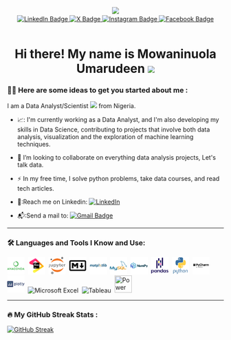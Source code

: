 <div id="header" align="center">
  <img src="https://media0.giphy.com/media/v1.Y2lkPTc5MGI3NjExZjMxbW5iODFzcWs4NHluaHBnNjlrd3VhMjJwc2p4NWs5MXF6d2QxNyZlcD12MV9pbnRlcm5hbF9naWZfYnlfaWQmY3Q9Zw/LaVp0AyqR5bGsC5Cbm/giphy.gif" width="100"/>
</div>

<div id="badges" align="center">
  <a href="https://www.linkedin.com/in/mowaninuolaumarudeen/">
    <img src="https://img.shields.io/badge/LinkedIn-blue?style=for-the-badge&logo=linkedin&logoColor=white" alt="LinkedIn Badge"/>
  </a>
  <a href="https://x.com/themowakampe">
    <img src="https://img.shields.io/badge/X-black?style=for-the-badge&logo=x&logoColor=white" alt="X Badge"/>
  </a>
   <a href="https://www.instagram.com/themowakampe?igsh=MXIwa3ZvbW9pOXV0Ng">
    <img src="https://img.shields.io/badge/Instagram-purple?style=for-the-badge&logo=instagram&logoColor=white" alt="Instagram Badge"/>
  </a>
  <a href="https://www.facebook.com/mowaintech">
     <img src="https://img.shields.io/badge/Facebook-blue?style=for-the-badge&logo=facebook&logoColor=white" alt="Facebook Badge"/>
  </a>
</div>
<div align="center">
<img src="https://komarev.com/ghpvc/?username=DataWithMowa&style=flat-square&color=blue" alt=""/>
</div>
<div align="center">
  <h1>
  Hi there! My name is Mowaninuola Umarudeen
  <img src="https://media.giphy.com/media/hvRJCLFzcasrR4ia7z/giphy.gif" width="30px"/>
</h1>
</div>

### :woman_technologist: Here are some ideas to get you started about me :
I am a Data Analyst/Scientist <img src="https://media.giphy.com/media/WUlplcMpOCEmTGBtBW/giphy.gif" width="30"> from Nigeria.
- 📈: I'm currently working as a Data Analyst, and I'm also developing my skills in Data Science, contributing to projects that involve both data analysis, visualization and the exploration of machine learning techniques.

- :seedling: I’m looking to collaborate on everything data analysis projects, Let's talk data.

- :zap: In my free time, I solve python problems, take data courses, and read tech articles.

- 🤝:Reach me on Linkedin: [![LinkedIn](https://img.shields.io/badge/LinkedIn-%230077B5?style=for-the-badge&logo=linkedin&logoColor=white)](https://www.linkedin.com/in/mowaninuolaumarudeen/)
- 📬:Send a mail to: <a href="mailto:mowaninuolau@gmail.com">
  <img src="https://img.shields.io/badge/Gmail-EA4335?style=for-the-badge&logo=gmail&logoColor=white" alt="Gmail Badge"/>
</a>

---

### :hammer_and_wrench: Languages and Tools I Know and Use:
<div>
  <img src="https://github.com/devicons/devicon/blob/master/icons/anaconda/anaconda-original-wordmark.svg" title="Anaconda" alt="Anaconda" width="40" height="40"/>&nbsp;
  <img src="https://github.com/devicons/devicon/blob/master/icons/jetbrains/jetbrains-original.svg" title="JetBrains" alt="JetBrains" width="40" height="40"/>&nbsp;
  <img src="https://github.com/devicons/devicon/blob/master/icons/jupyter/jupyter-original-wordmark.svg" title="Jupyter" alt="Jupyter" width="40" height="40"/>&nbsp;
  <img src="https://github.com/devicons/devicon/blob/master/icons/markdown/markdown-original.svg" title="Markdown" alt="Markdown" width="40" height="40"/>&nbsp;
  <img src="https://github.com/devicons/devicon/blob/master/icons/matplotlib/matplotlib-original-wordmark.svg" title="Matplotlib" alt="Matplotlib" width="40" height="40"/>&nbsp;
  <img src="https://github.com/devicons/devicon/blob/master/icons/mysql/mysql-original-wordmark.svg" title="MySQL" alt="MySQL " width="40" height="40"/>&nbsp;
  <img src="https://github.com/devicons/devicon/blob/master/icons/numpy/numpy-original-wordmark.svg"  title="Numpy" alt="Numpy" width="40" height="40"/>&nbsp;
  <img src="https://github.com/devicons/devicon/blob/master/icons/pandas/pandas-original-wordmark.svg" title="Pandas" alt="Pandas" width="40" height="40"/>&nbsp;
  <img src="https://github.com/devicons/devicon/blob/master/icons/python/python-original-wordmark.svg" title="Python" alt="Python" width="40" height="40"/>&nbsp;
  <img src="https://github.com/devicons/devicon/blob/ca28c779441053191ff11710fe24a9e6c23690d6/icons/pycharm/pycharm-original-wordmark.svg#L3" title="PyCharm" alt="PyCharm" width="40" height="40"/>&nbsp;
  <img src="https://github.com/devicons/devicon/blob/ca28c779441053191ff11710fe24a9e6c23690d6/icons/plotly/plotly-original-wordmark.svg" title="Plotly"  alt="Plotly" width="40" height="40"/>&nbsp;
  <img src="https://img.icons8.com/?size=100&id=117561&format=png&color=000000" title="Microsoft Exce" alt="Microsoft Excel" width="40" height="40"/>&nbsp;
  <img src="https://img.icons8.com/?size=100&id=9Kvi1p1F0tUo&format=png&color=000000" title="Tableau" alt="Tableau" width="40" height="40"/>&nbsp;
  <img src="https://img.icons8.com/?size=100&id=Ny0t2MYrJ70p&format=png&color=000000" title="Power BI" **alt="Power BI" width="40" height="40"/>
</div>

---

### :fire: My GitHub Streak Stats :
[![GitHub Streak](https://github-readme-streak-stats.herokuapp.com?user=DataWithMowa&theme=dark&background=000000)](https://git.io/streak-stats)



